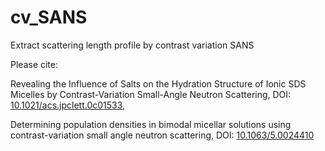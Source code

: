 # cv_SANS
Extract scattering length profile by contrast variation SANS

Please cite:

Revealing the Influence of Salts on the  Hydration Structure of Ionic SDS Micelles by Contrast-Variation  Small-Angle Neutron Scattering, DOI: [10.1021/acs.jpclett.0c01533](https://doi.org/10.1021/acs.jpclett.0c01533),

Determining population densities in bimodal micellar solutions using contrast-variation small angle neutron scattering, DOI: [10.1063/5.0024410](https://doi.org/10.1063/5.0024410)

